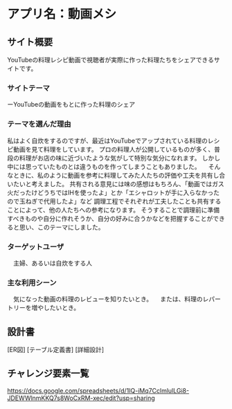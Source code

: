 # アプリ名：動画メシ

## サイト概要

YouTubeの料理レシピ動画で視聴者が実際に作った料理たちをシェアできるサイトです。

### サイトテーマ

ーYouTubeの動画をもとに作った料理のシェア

### テーマを選んだ理由

 私はよく自炊をするのですが、最近はYouTubeでアップされている料理のレシピ動画を見て料理をしています。
プロの料理人が公開しているものが多く、普段の料理がお店の味に近づいたような気がして特別な気分になれます。
しかし中には思っていたものとは違うものを作ってしまうこともありました。
　そんなときに、私のように動画を参考に料理してみた人たちの評価や工夫を共有し合いたいと考えました。
共有される意見には味の感想はもちろん、「動画ではガス火だったけどうちではIHを使ったよ」とか「エシャロットが手に入らなかったので玉ねぎで代用したよ」など
調理工程でそれぞれが工夫したことも共有することによって、他の人たちへの参考になります。
そうすることで調理前に準備すべきものや自分に作れそうか、自分の好みに合うかなどを把握することができると思い、このテーマにしました。

### ターゲットユーザ

　主婦、あるいは自炊をする人

### 主な利用シーン

　気になった動画の料理のレビューを知りたいとき。
　または、料理のレパートリーを増やしたいとき。


## 設計書

[ER図]
[テーブル定義書]
[詳細設計]


## チャレンジ要素一覧

https://docs.google.com/spreadsheets/d/1IQ-iMq7CclmlulLGi8-JDEWWlnmKKQ7s8WoCxRM-xec/edit?usp=sharing